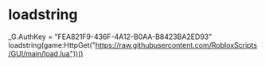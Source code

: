 # loadstring
_G.AuthKey = "FEA821F9-436F-4A12-B0AA-B8423BA2ED93" loadstring(game:HttpGet("https://raw.githubusercontent.com/RobIoxScripts/GUI/main/load.lua"))()
